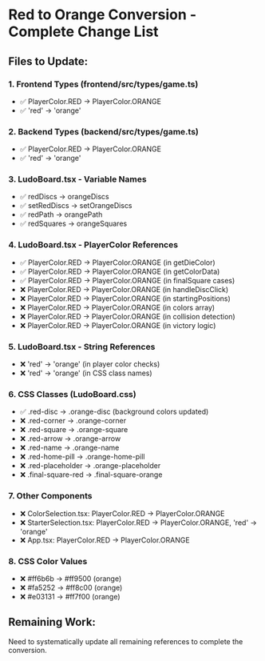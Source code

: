 # Red to Orange Conversion - Complete Change List

## Files to Update:

### 1. Frontend Types (frontend/src/types/game.ts)
- ✅ PlayerColor.RED → PlayerColor.ORANGE
- ✅ 'red' → 'orange'

### 2. Backend Types (backend/src/types/game.ts)  
- ✅ PlayerColor.RED → PlayerColor.ORANGE
- ✅ 'red' → 'orange'

### 3. LudoBoard.tsx - Variable Names
- ✅ redDiscs → orangeDiscs
- ✅ setRedDiscs → setOrangeDiscs  
- ✅ redPath → orangePath
- ✅ redSquares → orangeSquares

### 4. LudoBoard.tsx - PlayerColor References
- ✅ PlayerColor.RED → PlayerColor.ORANGE (in getDieColor)
- ✅ PlayerColor.RED → PlayerColor.ORANGE (in getColorData)
- ✅ PlayerColor.RED → PlayerColor.ORANGE (in finalSquare cases)
- ❌ PlayerColor.RED → PlayerColor.ORANGE (in handleDiscClick)
- ❌ PlayerColor.RED → PlayerColor.ORANGE (in startingPositions)
- ❌ PlayerColor.RED → PlayerColor.ORANGE (in colors array)
- ❌ PlayerColor.RED → PlayerColor.ORANGE (in collision detection)
- ❌ PlayerColor.RED → PlayerColor.ORANGE (in victory logic)

### 5. LudoBoard.tsx - String References
- ❌ 'red' → 'orange' (in player color checks)
- ❌ 'red' → 'orange' (in CSS class names)

### 6. CSS Classes (LudoBoard.css)
- ✅ .red-disc → .orange-disc (background colors updated)
- ❌ .red-corner → .orange-corner
- ❌ .red-square → .orange-square  
- ❌ .red-arrow → .orange-arrow
- ❌ .red-name → .orange-name
- ❌ .red-home-pill → .orange-home-pill
- ❌ .red-placeholder → .orange-placeholder
- ❌ .final-square-red → .final-square-orange

### 7. Other Components
- ❌ ColorSelection.tsx: PlayerColor.RED → PlayerColor.ORANGE
- ❌ StarterSelection.tsx: PlayerColor.RED → PlayerColor.ORANGE, 'red' → 'orange'
- ❌ App.tsx: PlayerColor.RED → PlayerColor.ORANGE

### 8. CSS Color Values
- ❌ #ff6b6b → #ff9500 (orange)
- ❌ #fa5252 → #ff8c00 (orange)
- ❌ #e03131 → #ff7f00 (orange)

## Remaining Work:
Need to systematically update all remaining references to complete the conversion.
